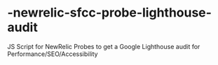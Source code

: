 # -newrelic-sfcc-probe-lighthouse-audit
JS Script for NewRelic Probes to get a Google Lighthouse audit for Performance/SEO/Accessibility
